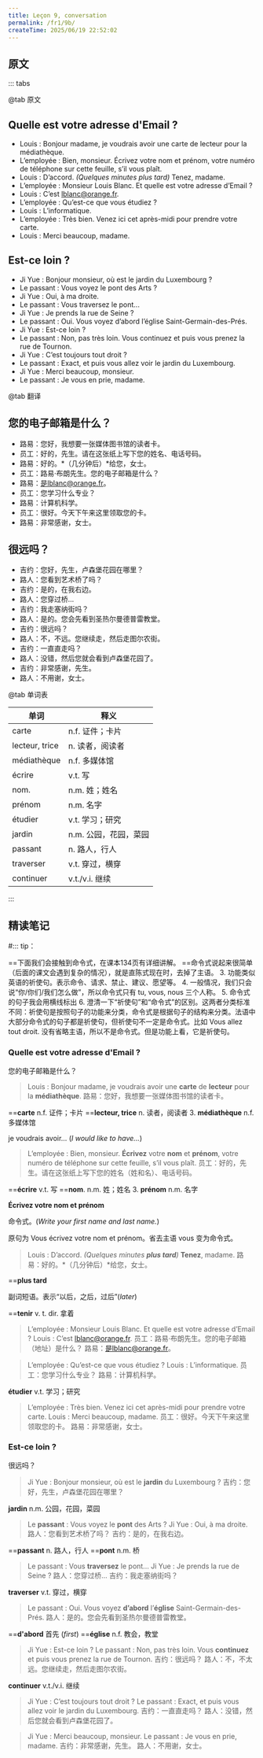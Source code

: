 ```yaml
---
title: Leçon 9, conversation
permalink: /fr1/9b/
createTime: 2025/06/19 22:52:02
---
```


## 原文

::: tabs

@tab 原文

## Quelle est votre adresse d'Email ?

- Louis : Bonjour madame, je voudrais avoir une carte de lecteur pour la médiathèque.
- L’employée : Bien, monsieur. Écrivez votre nom et prénom, votre numéro de téléphone sur cette feuille, s’il vous plaît.
- Louis : D’accord. *(Quelques minutes plus tard)* Tenez, madame.
- L’employée : Monsieur Louis Blanc. Et quelle est votre adresse d’Email ?
- Louis : C’est lblanc@orange.fr.
- L’employée : Qu’est-ce que vous étudiez ?
- Louis : L’informatique.
- L’employée : Très bien. Venez ici cet après-midi pour prendre votre carte.
- Louis : Merci beaucoup, madame.

## Est-ce loin ?

- Ji Yue : Bonjour monsieur, où est le jardin du Luxembourg ?
- Le passant : Vous voyez le pont des Arts ?
- Ji Yue : Oui, à ma droite.
- Le passant : Vous traversez le pont...
- Ji Yue : Je prends la rue de Seine ?
- Le passant : Oui. Vous voyez d’abord l’église Saint-Germain-des-Prés.
- Ji Yue : Est-ce loin ?
- Le passant : Non, pas très loin. Vous continuez et puis vous prenez la rue de Tournon.
- Ji Yue : C’est toujours tout droit ?
- Le passant : Exact, et puis vous allez voir le jardin du Luxembourg.
- Ji Yue : Merci beaucoup, monsieur.
- Le passant : Je vous en prie, madame.

@tab 翻译

## 您的电子邮箱是什么？

- 路易：您好，我想要一张媒体图书馆的读者卡。
- 员工：好的，先生。请在这张纸上写下您的姓名、电话号码。
- 路易：好的。*（几分钟后）*给您，女士。
- 员工：路易·布朗先生。您的电子邮箱是什么？
- 路易：是lblanc@orange.fr。
- 员工：您学习什么专业？
- 路易：计算机科学。
- 员工：很好。今天下午来这里领取您的卡。
- 路易：非常感谢，女士。

## 很远吗？

- 吉约：您好，先生，卢森堡花园在哪里？
- 路人：您看到艺术桥了吗？
- 吉约：是的，在我右边。
- 路人：您穿过桥...
- 吉约：我走塞纳街吗？
- 路人：是的。您会先看到圣热尔曼德普雷教堂。
- 吉约：很远吗？
- 路人：不，不远。您继续走，然后走图尔农街。
- 吉约：一直直走吗？
- 路人：没错，然后您就会看到卢森堡花园了。
- 吉约：非常感谢，先生。
- 路人：不用谢，女士。

@tab 单词表

| 单词             | 释义            |
|----------------|---------------|
| carte          | n.f. 证件；卡片    |
| lecteur, trice | n. 读者，阅读者     |
| médiathèque    | n.f. 多媒体馆     |
| écrire         | v.t. 写        |
| nom.           | n.m. 姓；姓名     |
| prénom         | n.m. 名字       |
| étudier        | v.t. 学习；研究    |
| jardin         | n.m. 公园，花园，菜园 |
| passant        | n. 路人，行人      |
| traverser      | v.t. 穿过，横穿    |
| continuer      | v.t./v.i. 继续  |


:::

## 精读笔记

#::: tip：

==下面我们会接触到命令式，在课本134页有详细讲解。
==命令式说起来很简单（后面的课文会遇到复杂的情况），就是直陈式现在时，去掉了主语。
3. 功能类似英语的祈使句。表示命令、请求、禁止、建议、愿望等。
4. 一般情况，我们只会说“你/你们/我们怎么做”，所以命令式只有 tu, vous, nous 三个人称。
5. 命令式的句子我会用横线标出
6. 澄清一下“祈使句”和“命令式”的区别。这两者分类标准不同：祈使句是按照句子的功能来分类，命令式是根据句子的结构来分类。法语中大部分命令式的句子都是祈使句，但祈使句不一定是命令式。比如 Vous allez tout droit. 没有省略主语，所以不是命令式。但是功能上看，它是祈使句。

### Quelle est votre adresse d'Email ?
您的电子邮箱是什么？

> Louis : Bonjour madame, je voudrais avoir une **carte** de **lecteur** pour la **médiathèque**. 
路易：您好，我想要一张媒体图书馆的读者卡。
> 



==**carte**	n.f. 证件；卡片
==**lecteur, trice**	n. 读者，阅读者
3. **médiathèque**	n.f. 多媒体馆

je voudrais avoir… (*I would like to have…*)

> L’employée : Bien, monsieur. **Écrivez** votre **nom** et **prénom**, votre numéro de téléphone sur cette feuille, s’il vous plaît. 
员工：好的，先生。请在这张纸上写下您的姓名（姓和名）、电话号码。
> 



==**écrire**	v.t. 写
==**nom**.	n.m. 姓；姓名
3. **prénom**	n.m. 名字

**Écrivez votre nom et prénom**

命令式。(*Write your first name and last name.*)

原句为 Vous écrivez votre nom et prénom。省去主语 vous 变为命令式。

> Louis : D’accord. *(Quelques minutes **plus tard**)* **Tenez**, madame. 
路易：好的。*（几分钟后）*给您，女士。
> 



==**plus tard**

副词短语。表示“以后，之后，过后”(*later*)

==**tenir**  v. t. dir. 拿着

> L’employée : Monsieur Louis Blanc. Et quelle est votre adresse d’Email ?
Louis : C’est lblanc@orange.fr. 
员工：路易·布朗先生。您的电子邮箱（地址）是什么？
路易：是lblanc@orange.fr。
> 

> L’employée : Qu’est-ce que vous étudiez ?
Louis : L’informatique. 
员工：您学习什么专业？
路易：计算机科学。
> 

**étudier**	v.t. 学习；研究

> L’employée : Très bien. Venez ici cet après-midi pour prendre votre carte.
Louis : Merci beaucoup, madame. 
员工：很好。今天下午来这里领取您的卡。
路易：非常感谢，女士。
> 

### Est-ce loin ?
很远吗？

> Ji Yue : Bonjour monsieur, où est le **jardin** du Luxembourg ? 
吉约：您好，先生，卢森堡花园在哪里？
> 

**jardin**	n.m. 公园，花园，菜园

> Le **passant** : Vous voyez le **pont** des Arts ?
Ji Yue : Oui, à ma droite. 
路人：您看到艺术桥了吗？
吉约：是的，在我右边。
> 



==**passant**	n. 路人，行人
==**pont**  n.m. 桥

> Le passant : Vous **traversez** le pont...
Ji Yue : Je prends la rue de Seine ? 
路人：您穿过桥...
吉约：我走塞纳街吗？
> 

**traverser**	v.t. 穿过，横穿

> Le passant : Oui. Vous voyez **d’abord** l’**église** Saint-Germain-des-Prés. 
路人：是的。您会先看到圣热尔曼德普雷教堂。
> 



==**d'abord**  首先 (*first*)
==**église**  n.f. 教会，教堂

> Ji Yue : Est-ce loin ?
Le passant : Non, pas très loin. Vous **continuez** et puis vous prenez la rue de Tournon. 
吉约：很远吗？
路人：不，不太远。您继续走，然后走图尔农街。
> 

**continuer**	v.t./v.i. 继续

> Ji Yue : C’est toujours tout droit ?
Le passant : Exact, et puis vous allez voir le jardin du Luxembourg. 
吉约：一直直走吗？
路人：没错，然后您就会看到卢森堡花园了。
> 

> Ji Yue : Merci beaucoup, monsieur.
Le passant : Je vous en prie, madame. 
吉约：非常感谢，先生。
路人：不用谢，女士。
>
